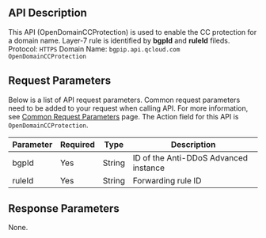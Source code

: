 ﻿[//]: # (chinagitpath:XXXXX)

## API Description
This API (OpenDomainCCProtection) is used to enable the CC protection for a domain name. Layer-7 rule is identified by  **bgpId** and **ruleId** fileds.
Protocol: `HTTPS`
Domain Name: `bgpip.api.qcloud.com`
`OpenDomainCCProtection`

## Request Parameters
Below is a list of API request parameters. Common request parameters need to be added to your request when calling API. For more information, see [Common Request Parameters](https://cloud.tencent.com/document/product/1014/31224) page. The Action field for this API is `OpenDomainCCProtection`.

| Parameter | Required | Type | Description |
|---------|---------|---------|---------|
| bgpId | Yes | String | ID of the Anti-DDoS Advanced instance |
| ruleId | Yes | String | Forwarding rule ID |

## Response Parameters
None.

